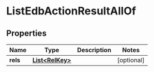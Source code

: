

# ListEdbActionResultAllOf

## Properties

Name | Type | Description | Notes
------------ | ------------- | ------------- | -------------
**rels** | [**List&lt;RelKey&gt;**](RelKey.md) |  |  [optional]



